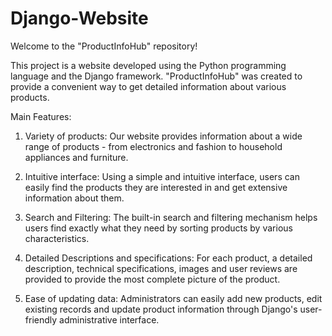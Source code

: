 # Django-Website
Welcome to the "ProductInfoHub" repository!

This project is a website developed using the Python programming language and the Django framework. "ProductInfoHub" was created to provide a convenient way to get detailed information about various products.

Main Features:

1. Variety of products: Our website provides information about a wide range of products - from electronics and fashion to household appliances and furniture.

2. Intuitive interface: Using a simple and intuitive interface, users can easily find the products they are interested in and get extensive information about them.

3. Search and Filtering: The built-in search and filtering mechanism helps users find exactly what they need by sorting products by various characteristics.

4. Detailed Descriptions and specifications: For each product, a detailed description, technical specifications, images and user reviews are provided to provide the most complete picture of the product.

5. Ease of updating data: Administrators can easily add new products, edit existing records and update product information through Django's user-friendly administrative interface.
